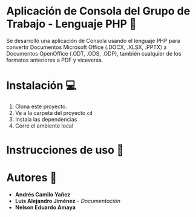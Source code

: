 # Aplicación de Consola del Grupo de Trabajo - Lenguaje PHP :white_square_button:
Se desarrolló una aplicación de Consola usando el lenguaje PHP para convertir Documentos Microsoft Office (.DOCX, .XLSX, .PPTX) a Documentos OpenOffice (.ODT, .ODS, .ODP), también cualquier de los formatos anteriores a PDF y viceversa.

# Instalación  💻
1. Clona este proyecto. 
2. Ve a la carpeta del proyecto `cd `
3. Instala las dependencias 
4. Corre el ambiente local

# Instrucciones de uso :page_facing_up:
# Autores :busts_in_silhouette:
- **Andrés Camilo Yañez** 
- **Luis Alejandro Jiménez** - *Documentación*
- **Nelson Eduardo Amaya**  
